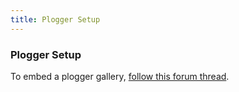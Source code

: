 ```yaml
---
title: Plogger Setup
---
```


### Plogger Setup

To embed a plogger gallery, [follow this forum thread](http://board.s9y.org/viewtopic.php?t=6110).
